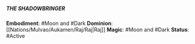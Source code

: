##### **THE SHADOWBRINGER**

**Embodiment**: #Moon and #Dark 
**Dominion**: [[Nations/Mulvao/Aukamen/Raj/Raj|Raj]]
**Magic**: #Moon and #Dark 
**Status**: #Active
